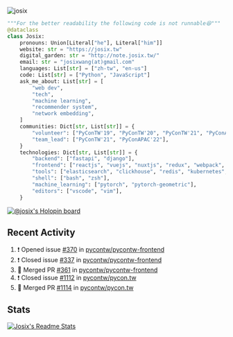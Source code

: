 ![josix](https://komarev.com/ghpvc/?username=josix)
```python
"""For the better readability the following code is not runnable😆"""
@dataclass
class Josix:
    pronouns: Union[Literal["he"], Literal["him"]]
    website: str = "https://josix.tw"
    digital_garden: str = "http://note.josix.tw/"
    email: str = "josixwang(at)gmail.com"
    languages: List[str] = ["zh-tw", "en-us"]
    code: List[str] = ["Python", "JavaScript"]
    ask_me_about: List[str] = [
        "web dev",
        "tech",
        "machine learning",
        "recommender system",
        "network embedding",
    ]
    communities: Dict[str, List[str]] = {
        "volunteer": ["PyConTW'19", "PyConTW'20", "PyConTW'21", "PyConAPAC'22"],
        "team_lead": ["PyConTW'21", "PyConAPAC'22"],
    }
    technologies: Dict[str, List[str]] = {
        "backend": ["fastapi", "django"],
        "frontend": ["reactjs", "vuejs", "nuxtjs", "redux", "webpack", "tailwindcss"],
        "tools": ["elasticsearch", "clickhouse", "redis", "kubernetes", "docker"],
        "shell": ["bash", "zsh"],
        "machine_learning": ["pytorch", "pytorch-geometric"],
        "editors": ["vscode", "vim"],
    }
```
[![@josix's Holopin board](https://holopin.io/api/user/board?user=josix)](https://holopin.io/@josix)

## Recent Activity
<!--START_SECTION:activity-->
1. ❗️ Opened issue [#370](https://github.com/pycontw/pycontw-frontend/issues/370) in [pycontw/pycontw-frontend](https://github.com/pycontw/pycontw-frontend)
2. ❗️ Closed issue [#337](https://github.com/pycontw/pycontw-frontend/issues/337) in [pycontw/pycontw-frontend](https://github.com/pycontw/pycontw-frontend)
3. 🎉 Merged PR [#361](https://github.com/pycontw/pycontw-frontend/pull/361) in [pycontw/pycontw-frontend](https://github.com/pycontw/pycontw-frontend)
4. ❗️ Closed issue [#1112](https://github.com/pycontw/pycon.tw/issues/1112) in [pycontw/pycon.tw](https://github.com/pycontw/pycon.tw)
5. 🎉 Merged PR [#1114](https://github.com/pycontw/pycon.tw/pull/1114) in [pycontw/pycon.tw](https://github.com/pycontw/pycon.tw)
<!--END_SECTION:activity-->



## Stats
[![Josix's Readme Stats](https://github-readme-stats.vercel.app/api?username=josix&show_icons=true&theme=default&count_private=true&card_width=400)](https://github.com/anuraghazra/github-readme-stats)
